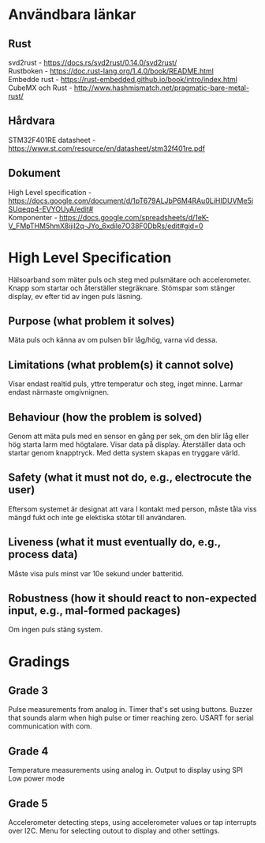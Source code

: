 # Användbara länkar

## Rust
svd2rust - https://docs.rs/svd2rust/0.14.0/svd2rust/  \
Rustboken - https://doc.rust-lang.org/1.4.0/book/README.html  \
Embedde rust - https://rust-embedded.github.io/book/intro/index.html  \
CubeMX och Rust - http://www.hashmismatch.net/pragmatic-bare-metal-rust/

## Hårdvara
STM32F401RE datasheet - https://www.st.com/resource/en/datasheet/stm32f401re.pdf

## Dokument
High Level specification - https://docs.google.com/document/d/1pT679ALJbP6M4RAu0LiHIDUVMe5iSUqeqp4-EVYOUyA/edit# \
Komponenter - https://docs.google.com/spreadsheets/d/1eK-V_FMpTHM5hmX8ijiI2q-JYo_6xdile7O38F0DbRs/edit#gid=0

# High Level Specification
Hälsoarband som mäter puls och steg med pulsmätare och accelerometer.
Knapp som startar och återställer stegräknare. Stömspar som stänger display, ev efter tid av ingen puls läsning.
## Purpose (what problem it solves)
Mäta puls och känna av om pulsen blir låg/hög, varna vid dessa.
## Limitations (what problem(s) it cannot solve)
Visar endast realtid puls, yttre temperatur och steg, inget minne. Larmar endast närmaste omgivnignen. 
## Behaviour (how the problem is solved)
Genom att mäta puls med en sensor en gång per sek, om den blir låg eller hög starta larm med högtalare. Visar data på display. Återställer data och startar genom knapptryck. Med detta system skapas en tryggare värld.

## Safety (what it must not do, e.g., electrocute the user)
Eftersom systemet är designat att vara I kontakt med person, måste tåla viss mängd fukt och inte ge elektiska stötar till användaren.
## Liveness (what it must eventually do, e.g., process data) 
Måste visa puls minst var 10e sekund under batteritid. 
## Robustness (how it should react to non-expected input, e.g., mal-formed packages)
Om ingen puls stäng system. 

# Gradings
## Grade 3
Pulse measurements from analog in.
Timer that's set using buttons.
Buzzer that sounds alarm when high pulse or timer reaching zero.
USART for serial communication with com.
## Grade 4
Temperature measurements using analog in.
Output to display using SPI
Low power mode
## Grade 5
Accelerometer detecting steps, using accelerometer values or tap interrupts over I2C.
Menu for selecting outout to display and other settings.
